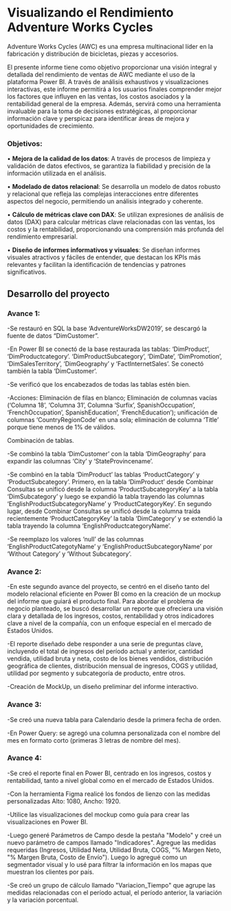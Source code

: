 # Visualizando el Rendimiento Adventure Works Cycles

Adventure Works Cycles (AWC) es una empresa multinacional líder en la fabricación y distribución de bicicletas, piezas y accesorios. 

El presente informe tiene como objetivo proporcionar una visión integral y detallada del rendimiento de ventas de AWC mediante el uso de la plataforma Power BI. A través de análisis exhaustivos y visualizaciones interactivas, este informe permitirá a los usuarios finales comprender mejor los factores que influyen en las ventas, los costos asociados y la rentabilidad general de la empresa. Además, servirá como una herramienta invaluable para la toma de decisiones estratégicas, al proporcionar información clave y perspicaz para identificar áreas de mejora y oportunidades de crecimiento.

### Objetivos:

• **Mejora de la calidad de los datos**: A través de procesos de limpieza y validación de datos efectivos, se garantiza la fiabilidad y precisión de la información utilizada en el análisis.

• **Modelado de datos relacional**: Se desarrolla un modelo de datos robusto y relacional que refleja las complejas interacciones entre diferentes aspectos del negocio, permitiendo un análisis integrado y coherente.

• **Cálculo de métricas clave con DAX**: Se utilizan expresiones de análisis de datos (DAX) para calcular métricas clave relacionadas con las ventas, los costos y la rentabilidad, proporcionando una comprensión más profunda del rendimiento empresarial.

• **Diseño de informes informativos y visuales**: Se diseñan informes visuales atractivos y fáciles de entender, que destacan los KPIs más relevantes y facilitan la identificación de tendencias y patrones significativos.


## Desarrollo del proyecto

### Avance 1:

-Se restauró en SQL la base ‘AdventureWorksDW2019’, se descargó la fuente de datos “DimCustomer”.
  
-En Power BI se conectó de la base restaurada las tablas: ‘DimProduct’, ‘DimProductcategory’. ‘DimProductSubcategory’, ‘DimDate’, ‘DimPromotion’, ‘DimSalesTerritory’, ‘DimGeography’ y ‘FactInternetSales’. Se conectó también la tabla ‘DimCustomer’.
  
-Se verificó que los encabezados de todas las tablas estén bien.
  
-Acciones: Eliminación de filas en blanco; Eliminación de columnas vacías (‘Columna 18’, ‘Columna 31’, Columna ‘Surfix’, SpanishOccupation’, ‘FrenchOccupation’, SpanishEducation’, ‘FrenchEducation’); unificación de columnas ‘CountryRegionCode’ en una sola; eliminación de columna ‘Title’ porque tiene menos de 1% de válidos.

Combinación de tablas.

-Se combinó la tabla ‘DimCustomer’ con la tabla ‘DimGeography’ para expandir las columnas ‘City’ y ‘StateProvincename’.
  
-Se combinó en la tabla ‘DimProduct’ las tablas ‘ProductCategory’ y ‘ProductSubcategory’. Primero, en la tabla ‘DimProduct’ desde Combinar Consultas se unificó desde la columna ‘ProductSubcategoryKey’ a la tabla ‘DimSubcategory’ y luego se expandió la tabla trayendo las columnas ‘EnglishProductSubcategoryName’ y ‘ProductCategoryKey’. En segundo lugar, desde Combinar Consultas se unificó desde la columna traída recientemente ‘ProductCategoryKey’ la tabla ‘DimCategory’ y se extendió la tabla trayendo la columna ‘EnglishProductcategoryName’.
  
-Se reemplazo los valores ‘null’ de las columnas ‘EnglishProductCategotyName’ y ‘EnglishProductSubcategoryName’ por ‘Without Category’ y ‘Without Subcategory’.


### Avance 2: 

-En este segundo avance del proyecto, se centró en el diseño tanto del modelo relacional eficiente en Power BI como en la creación de un mockup del informe que guiará el producto final. Para abordar el problema de negocio planteado, se buscó desarrollar un reporte que ofreciera una visión clara y detallada de los ingresos, costos, rentabilidad y otros indicadores clave a nivel de la compañía, con un enfoque especial en el mercado de Estados Unidos.

-El reporte diseñado debe responder a una serie de preguntas clave, incluyendo el total de ingresos del período actual y anterior, cantidad vendida, utilidad bruta y neta, costo de los bienes vendidos, distribución geográfica de clientes, distribución mensual de ingresos, COGS y utilidad, utilidad por segmento y subcategoría de producto, entre otros.

-Creación de MockUp, un diseño preliminar del informe interactivo.



### Avance 3: 

-Se creó una nueva tabla para Calendario desde la primera fecha de orden.
 
-En Power Query: se agregó una columna personalizada con el nombre del mes en formato corto (primeras 3 letras de nombre del mes).


### Avance 4: 

-Se creó el reporte final en Power BI, centrado en los ingresos, costos y rentabilidad, tanto a nivel global como en el mercado de Estados Unidos.
  
-Con la herramienta Figma realicé los fondos de lienzo con las medidas personalizadas Alto: 1080, Ancho: 1920.
  
-Utilice las visualizaciones del mockup como guía para crear las visualizaciones en Power BI.
  
-Luego generé Parámetros de Campo desde la pestaña "Modelo" y creé un nuevo parámetro de campos llamado "Indicadores". Agregue las medidas requeridas (Ingresos, Utilidad Neta, Utilidad Bruta, COGS, "% Margen Neto, "% Margen Bruta, Costo de Envío"). Luego lo agregué como un segmentador visual y lo usé para filtrar la información en los mapas que muestran los clientes por país.
  
-Se creó un grupo de cálculo llamado "Variacion_Tiempo" que agrupe las medidas relacionadas con el período actual, el período anterior, la variación y la variación porcentual. 

